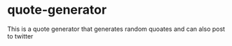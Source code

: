 # quote-generator
This is a quote generator that generates random quoates and can also post to twitter